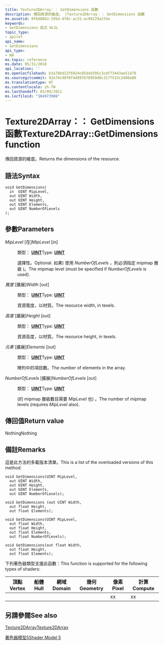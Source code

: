 ```yaml
---
title: Texture2DArray：： GetDimensions 函數
description: 傳回資源的維度。 |Texture2DArray：： GetDimensions 函數
ms.assetid: 0f6d88b3-195d-4f8c-ac31-ac90129a233e
keywords:
- GetDimensions 函式 HLSL
topic_type:
- apiref
api_name:
- GetDimensions
api_type:
- NA
ms.topic: reference
ms.date: 05/31/2018
api_location: ''
ms.openlocfilehash: b3a78bd12f6924c85d4d395c3cdf73443ae51478
ms.sourcegitcommit: 92e74c99f8f4d097676959d0c317f533c2400a80
ms.translationtype: HT
ms.contentlocale: zh-TW
ms.lasthandoff: 03/09/2021
ms.locfileid: "104973908"
---
```

# <a name="texture2darraygetdimensions-function"></a><span data-ttu-id="8a55f-105">Texture2DArray：： GetDimensions 函數</span><span class="sxs-lookup"><span data-stu-id="8a55f-105">Texture2DArray::GetDimensions function</span></span>

<span data-ttu-id="8a55f-106">傳回資源的維度。</span><span class="sxs-lookup"><span data-stu-id="8a55f-106">Returns the dimensions of the resource.</span></span>

## <a name="syntax"></a><span data-ttu-id="8a55f-107">語法</span><span class="sxs-lookup"><span data-stu-id="8a55f-107">Syntax</span></span>

``` syntax
void GetDimensions(
  in  UINT MipLevel,
  out UINT Width,
  out UINT Height,
  out UINT Elements,
  out UINT NumberOfLevels
);
```

## <a name="parameters"></a><span data-ttu-id="8a55f-108">參數</span><span class="sxs-lookup"><span data-stu-id="8a55f-108">Parameters</span></span>

<dl> <dt>

<span data-ttu-id="8a55f-109">*MipLevel* \[在\]</span><span class="sxs-lookup"><span data-stu-id="8a55f-109">*MipLevel* \[in\]</span></span>
</dt> <dd>

<span data-ttu-id="8a55f-110">類型： **[ **UINT**](/windows/desktop/WinProg/windows-data-types)**</span><span class="sxs-lookup"><span data-stu-id="8a55f-110">Type: **[**UINT**](/windows/desktop/WinProg/windows-data-types)**</span></span>

<span data-ttu-id="8a55f-111">選擇性。</span><span class="sxs-lookup"><span data-stu-id="8a55f-111">Optional.</span></span> <span data-ttu-id="8a55f-112">如果) 使用 *NumberOfLevels* ，則必須指定 mipmap 層級 (。</span><span class="sxs-lookup"><span data-stu-id="8a55f-112">The mipmap level (must be specified if *NumberOfLevels* is used).</span></span>

</dd> <dt>

<span data-ttu-id="8a55f-113">*寬度* \[擴展\]</span><span class="sxs-lookup"><span data-stu-id="8a55f-113">*Width* \[out\]</span></span>
</dt> <dd>

<span data-ttu-id="8a55f-114">類型： **[ **UINT**](/windows/desktop/WinProg/windows-data-types)**</span><span class="sxs-lookup"><span data-stu-id="8a55f-114">Type: **[**UINT**](/windows/desktop/WinProg/windows-data-types)**</span></span>

<span data-ttu-id="8a55f-115">資源寬度，以材質。</span><span class="sxs-lookup"><span data-stu-id="8a55f-115">The resource width, in texels.</span></span>

</dd> <dt>

<span data-ttu-id="8a55f-116">*高度* \[擴展\]</span><span class="sxs-lookup"><span data-stu-id="8a55f-116">*Height* \[out\]</span></span>
</dt> <dd>

<span data-ttu-id="8a55f-117">類型： **[ **UINT**](/windows/desktop/WinProg/windows-data-types)**</span><span class="sxs-lookup"><span data-stu-id="8a55f-117">Type: **[**UINT**](/windows/desktop/WinProg/windows-data-types)**</span></span>

<span data-ttu-id="8a55f-118">資源高度，以材質。</span><span class="sxs-lookup"><span data-stu-id="8a55f-118">The resource height, in texels.</span></span>

</dd> <dt>

<span data-ttu-id="8a55f-119">*元素* \[擴展\]</span><span class="sxs-lookup"><span data-stu-id="8a55f-119">*Elements* \[out\]</span></span>
</dt> <dd>

<span data-ttu-id="8a55f-120">類型： **[ **UINT**](/windows/desktop/WinProg/windows-data-types)**</span><span class="sxs-lookup"><span data-stu-id="8a55f-120">Type: **[**UINT**](/windows/desktop/WinProg/windows-data-types)**</span></span>

<span data-ttu-id="8a55f-121">陣列中的項目數。</span><span class="sxs-lookup"><span data-stu-id="8a55f-121">The number of elements in the array.</span></span>

</dd> <dt>

<span data-ttu-id="8a55f-122">*NumberOfLevels* \[擴展\]</span><span class="sxs-lookup"><span data-stu-id="8a55f-122">*NumberOfLevels* \[out\]</span></span>
</dt> <dd>

<span data-ttu-id="8a55f-123">類型： **[ **UINT**](/windows/desktop/WinProg/windows-data-types)**</span><span class="sxs-lookup"><span data-stu-id="8a55f-123">Type: **[**UINT**](/windows/desktop/WinProg/windows-data-types)**</span></span>

<span data-ttu-id="8a55f-124"> (的 mipmap 層級數目需要 *MipLevel* 也) 。</span><span class="sxs-lookup"><span data-stu-id="8a55f-124">The number of mipmap levels (requires *MipLevel* also).</span></span>

</dd> </dl>

## <a name="return-value"></a><span data-ttu-id="8a55f-125">傳回值</span><span class="sxs-lookup"><span data-stu-id="8a55f-125">Return value</span></span>

<span data-ttu-id="8a55f-126">Nothing</span><span class="sxs-lookup"><span data-stu-id="8a55f-126">Nothing</span></span>

## <a name="remarks"></a><span data-ttu-id="8a55f-127">備註</span><span class="sxs-lookup"><span data-stu-id="8a55f-127">Remarks</span></span>

<span data-ttu-id="8a55f-128">這是此方法的多載版本清單。</span><span class="sxs-lookup"><span data-stu-id="8a55f-128">This is a list of the overloaded versions of this method.</span></span>


```
void GetDimensions(UINT MipLevel, 
  out UINT Width,
  out UINT Height,
  out UINT Elements,
  out UINT NumberOfLevels);

void GetDimensions (out UINT Width,
  out float Height,
  out float Elements);

void GetDimensions(UINT MipLevel,
  out float Width,
  out float Height,
  out float Elements,
  out float NumberOfLevels);

void GetDimensions(out float Width,
  out float Height,
  out float Elements);
```



<span data-ttu-id="8a55f-129">下列著色器類型支援此函數：</span><span class="sxs-lookup"><span data-stu-id="8a55f-129">This function is supported for the following types of shaders:</span></span>



| <span data-ttu-id="8a55f-130">頂點</span><span class="sxs-lookup"><span data-stu-id="8a55f-130">Vertex</span></span> | <span data-ttu-id="8a55f-131">船體</span><span class="sxs-lookup"><span data-stu-id="8a55f-131">Hull</span></span> | <span data-ttu-id="8a55f-132">網域</span><span class="sxs-lookup"><span data-stu-id="8a55f-132">Domain</span></span> | <span data-ttu-id="8a55f-133">幾何</span><span class="sxs-lookup"><span data-stu-id="8a55f-133">Geometry</span></span> | <span data-ttu-id="8a55f-134">像素</span><span class="sxs-lookup"><span data-stu-id="8a55f-134">Pixel</span></span> | <span data-ttu-id="8a55f-135">計算</span><span class="sxs-lookup"><span data-stu-id="8a55f-135">Compute</span></span> |
|--------|------|--------|----------|-------|---------|
|        |      |        |          | <span data-ttu-id="8a55f-136">x</span><span class="sxs-lookup"><span data-stu-id="8a55f-136">x</span></span>     | <span data-ttu-id="8a55f-137">x</span><span class="sxs-lookup"><span data-stu-id="8a55f-137">x</span></span>       |



 

## <a name="see-also"></a><span data-ttu-id="8a55f-138">另請參閱</span><span class="sxs-lookup"><span data-stu-id="8a55f-138">See also</span></span>

<dl> <dt>

[<span data-ttu-id="8a55f-139">Texture2DArray</span><span class="sxs-lookup"><span data-stu-id="8a55f-139">Texture2DArray</span></span>](sm5-object-texture2darray.md)
</dt> <dt>

[<span data-ttu-id="8a55f-140">著色器模型5</span><span class="sxs-lookup"><span data-stu-id="8a55f-140">Shader Model 5</span></span>](d3d11-graphics-reference-sm5.md)
</dt> </dl>

 

 
